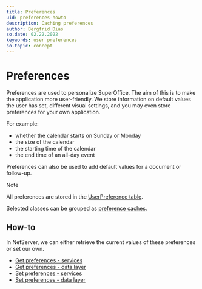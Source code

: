 ```yaml
---
title: Preferences
uid: preferences-howto
description: Caching preferences
author: Bergfrid Dias
so.date: 02.22.2022
keywords: user preferences
so.topic: concept
---
```


# Preferences

Preferences are used to personalize SuperOffice. The aim of this is to make the application more user-friendly. We store information on default values the user has set, different visual settings, and you may even store preferences for your own application.

For example:

* whether the calendar starts on Sunday or Monday
* the size of the calendar
* the starting time of the calendar
* the end time of an all-day event

Preferences can also be used to add default values for a document or follow-up.

> [!NOTE]
> All preferences are stored in the [UserPreference table][6].

Selected classes can be grouped as [preference caches][5].

## How-to

In NetServer, we can either retrieve the current values of these preferences or set our own.

* [Get preferences - services][1]
* [Get preferences - data layer][2]
* [Set preferences - services][3]
* [Set preferences - data layer][4]

<!-- Referenced links -->
[1]: get-preferences-preferenceagent.md
[2]: get-preferences-sopreference.md
[3]: set-preferences-preferenceagent.md
[4]: set-preferences-sopreference.md
[5]: ../../../api/caching/superoffice-crm-security.md
[6]: ../../../database/tables/userpreference.md

<!-- Referenced images -->
